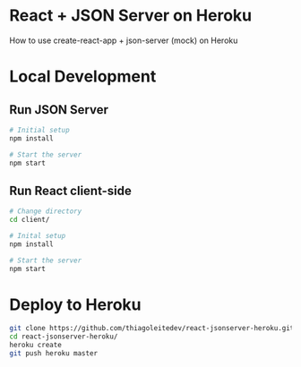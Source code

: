 # React + JSON Server on Heroku
How to use create-react-app + json-server (mock) on Heroku 

# Local Development

## Run JSON Server
```bash
# Initial setup
npm install

# Start the server
npm start 
```

## Run React client-side
```bash
# Change directory
cd client/

# Inital setup
npm install

# Start the server
npm start
```

# Deploy to Heroku
```bash
git clone https://github.com/thiagoleitedev/react-jsonserver-heroku.git
cd react-jsonserver-heroku/
heroku create
git push heroku master
```
